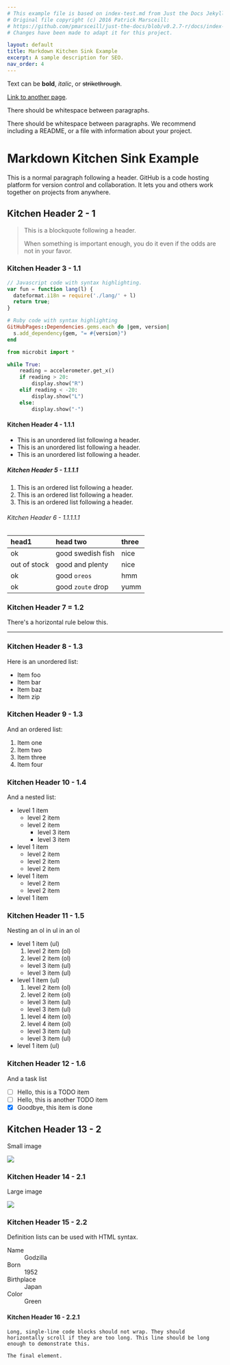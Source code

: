 ```yaml
---
# This example file is based on index-test.md from Just the Docs Jekyll Theme.
# Original file copyright (c) 2016 Patrick Marsceill:
# https://github.com/pmarsceill/just-the-docs/blob/v0.2.7-r/docs/index-test.md
# Changes have been made to adapt it for this project.

layout: default
title: Markdown Kitchen Sink Example
excerpt: A sample description for SEO.
nav_order: 4
---
```


Text can be **bold**, _italic_, or ~~strikethrough~~.

[Link to another page](another-page).

There should be whitespace between paragraphs.

There should be whitespace between paragraphs. We recommend including a README, or a file with information about your project.

# Markdown Kitchen Sink Example

This is a normal paragraph following a header. GitHub is a code hosting platform for version control and collaboration. It lets you and others work together on projects from anywhere.

## Kitchen Header 2 - 1

> This is a blockquote following a header.
>
> When something is important enough, you do it even if the odds are not in your favor.

### Kitchen Header 3 - 1.1

```js
// Javascript code with syntax highlighting.
var fun = function lang(l) {
  dateformat.i18n = require('./lang/' + l)
  return true;
}
```

```ruby
# Ruby code with syntax highlighting
GitHubPages::Dependencies.gems.each do |gem, version|
  s.add_dependency(gem, "= #{version}")
end
```

```python
from microbit import *

while True:
    reading = accelerometer.get_x()
    if reading > 20:
        display.show("R")
    elif reading < -20:
        display.show("L")
    else:
        display.show("-")
```

#### Kitchen Header 4 - 1.1.1

*   This is an unordered list following a header.
*   This is an unordered list following a header.
*   This is an unordered list following a header.

##### Kitchen Header 5 - 1.1.1.1

1.  This is an ordered list following a header.
2.  This is an ordered list following a header.
3.  This is an ordered list following a header.

###### Kitchen Header 6 - 1.1.1.1.1

| head1        | head two          | three |
|:-------------|:------------------|:------|
| ok           | good swedish fish | nice  |
| out of stock | good and plenty   | nice  |
| ok           | good `oreos`      | hmm   |
| ok           | good `zoute` drop | yumm  |

### Kitchen Header 7 = 1.2

There's a horizontal rule below this.

* * *

### Kitchen Header 8 - 1.3

Here is an unordered list:

*   Item foo
*   Item bar
*   Item baz
*   Item zip

### Kitchen Header 9 - 1.3

And an ordered list:

1.  Item one
1.  Item two
1.  Item three
1.  Item four

### Kitchen Header 10 - 1.4

And a nested list:

- level 1 item
  - level 2 item
  - level 2 item
    - level 3 item
    - level 3 item
- level 1 item
  - level 2 item
  - level 2 item
  - level 2 item
- level 1 item
  - level 2 item
  - level 2 item
- level 1 item

### Kitchen Header 11 - 1.5

Nesting an ol in ul in an ol

- level 1 item (ul)
  1. level 2 item (ol)
  1. level 2 item (ol)
    - level 3 item (ul)
    - level 3 item (ul)
- level 1 item (ul)
  1. level 2 item (ol)
  1. level 2 item (ol)
    - level 3 item (ul)
    - level 3 item (ul)
  1. level 4 item (ol)
  1. level 4 item (ol)
    - level 3 item (ul)
    - level 3 item (ul)
- level 1 item (ul)

### Kitchen Header 12 - 1.6

And a task list

- [ ] Hello, this is a TODO item
- [ ] Hello, this is another TODO item
- [x] Goodbye, this item is done

## Kitchen Header 13 - 2

Small image

![](https://github.blog/wp-content/uploads/2019/01/Company@2x-2.png)

### Kitchen Header 14 - 2.1

Large image

![](https://guides.github.com/activities/hello-world/branching.png)

### Kitchen Header 15 - 2.2

Definition lists can be used with HTML syntax.

<dl>
<dt>Name</dt>
<dd>Godzilla</dd>
<dt>Born</dt>
<dd>1952</dd>
<dt>Birthplace</dt>
<dd>Japan</dd>
<dt>Color</dt>
<dd>Green</dd>
</dl>

#### Kitchen Header 16 - 2.2.1

```
Long, single-line code blocks should not wrap. They should horizontally scroll if they are too long. This line should be long enough to demonstrate this.
```

```
The final element.
```
